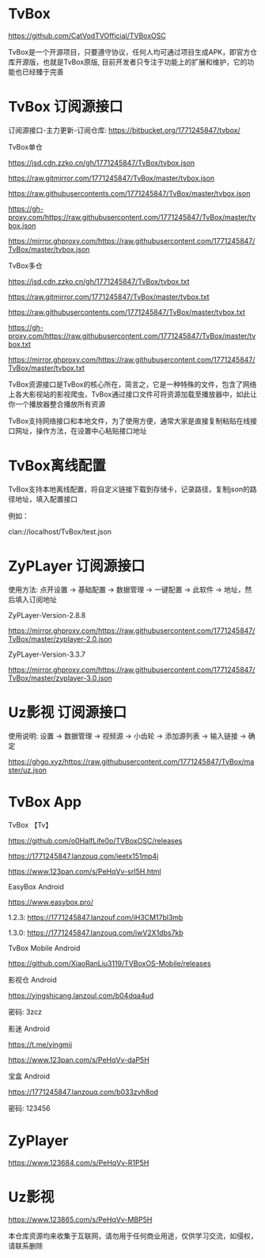 # TvBox

https://github.com/CatVodTVOfficial/TVBoxOSC

TvBox是一个开源项目，只要遵守协议，任何人均可通过项目生成APK，即官方仓库开源版，也就是TvBox原版, 目前开发者只专注于功能上的扩展和维护，它的功能也已经臻于完善

# TvBox 订阅源接口

订阅源接口-主力更新-订阅仓库: https://bitbucket.org/1771245847/tvbox/

TvBox单仓

https://jsd.cdn.zzko.cn/gh/1771245847/TvBox/tvbox.json

https://raw.gitmirror.com/1771245847/TvBox/master/tvbox.json

https://raw.githubusercontents.com/1771245847/TvBox/master/tvbox.json

https://gh-proxy.com/https://raw.githubusercontent.com/1771245847/TvBox/master/tvbox.json

https://mirror.ghproxy.com/https://raw.githubusercontent.com/1771245847/TvBox/master/tvbox.json

TvBox多仓

https://jsd.cdn.zzko.cn/gh/1771245847/TvBox/tvbox.txt

https://raw.gitmirror.com/1771245847/TvBox/master/tvbox.txt

https://raw.githubusercontents.com/1771245847/TvBox/master/tvbox.txt

https://gh-proxy.com/https://raw.githubusercontent.com/1771245847/TvBox/master/tvbox.txt

https://mirror.ghproxy.com/https://raw.githubusercontent.com/1771245847/TvBox/master/tvbox.txt

TvBox资源接口是TvBox的核心所在，简言之，它是一种特殊的文件，包含了网络上各大影视站的影视爬虫，TvBox通过接口文件可将资源加载至播放器中，如此让你一个播放器整合播放所有资源

TvBox支持网络接口和本地文件，为了使用方便，通常大家是直接复制粘贴在线接口网址，操作方法，在设置中心粘贴接口地址

# TvBox离线配置

TvBox支持本地离线配置，将自定义链接下载到存储卡，记录路径，复制json的路径地址，填入配置接口

例如：

clan://localhost/TvBox/test.json

# ZyPLayer 订阅源接口

使用方法: 点开设置 -> 基础配置 -> 数据管理 -> 一键配置 -> 此软件  -> 地址，然后填入订阅地址

ZyPLayer-Version-2.8.8

https://mirror.ghproxy.com/https://raw.githubusercontent.com/1771245847/TvBox/master/zyplayer-2.0.json

ZyPLayer-Version-3.3.7

https://mirror.ghproxy.com/https://raw.githubusercontent.com/1771245847/TvBox/master/zyplayer-3.0.json

# Uz影视 订阅源接口

使用说明: 设置 -> 数据管理 -> 视频源 -> 小齿轮 -> 添加源列表 -> 输入链接 -> 确定

https://ghgo.xyz/https://raw.githubusercontent.com/1771245847/TvBox/master/uz.json

# TvBox App

TvBox 【Tv】

https://github.com/o0HalfLife0o/TVBoxOSC/releases

https://1771245847.lanzouq.com/ieetx151mp4j

https://www.123pan.com/s/PeHqVv-srI5H.html

EasyBox  Android

https://www.easybox.pro/

1.2.3: https://1771245847.lanzouf.com/iH3CM17bl3mb

1.3.0: https://1771245847.lanzouq.com/iwV2X1dbs7kb

TvBox Mobile Android

https://github.com/XiaoRanLiu3119/TVBoxOS-Mobile/releases

影视仓 Android

https://yingshicang.lanzoul.com/b04dqa4ud

密码: 3zcz

影迷 Android

https://t.me/yingmii

https://www.123pan.com/s/PeHqVv-daP5H

宝盒 Android

https://1771245847.lanzouq.com/b033zvh8od

密码: 123456

# ZyPlayer

https://www.123684.com/s/PeHqVv-R1P5H

# Uz影视

https://www.123865.com/s/PeHqVv-MBP5H

本仓库资源均来收集于互联网，请勿用于任何商业用途，仅供学习交流，如侵权，请联系删除

